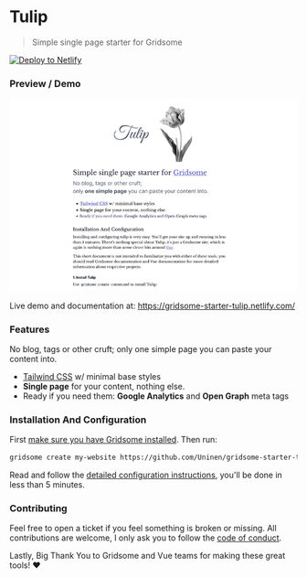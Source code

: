 # Tulip

> Simple single page starter for Gridsome

[![Deploy to Netlify](https://www.netlify.com/img/deploy/button.svg)](https://app.netlify.com/start/deploy?repository=https://github.com/Uninen/gridsome-starter-tulip)

### Preview / Demo

![Tulip starter for Gridsome preview](./static/img/screenshot-0.1.0.png)

Live demo and documentation at: https://gridsome-starter-tulip.netlify.com/

### Features

No blog, tags or other cruft; only one simple page you can paste your content into.

- [Tailwind CSS](https://tailwindcss.com) w/ minimal base styles
- **Single page** for your content, nothing else.
- Ready if you need them: **Google Analytics** and **Open Graph** meta tags

### Installation And Configuration

First [make sure you have Gridsome installed](https://gridsome.org/docs/#how-to-install). Then run:

```sh
gridsome create my-website https://github.com/Uninen/gridsome-starter-tulip.git
```

Read and follow the [detailed configuration instructions](https://gridsome-starter-tulip.netlify.com/), you'll be done in less than 5 minutes.

### Contributing

Feel free to open a ticket if you feel something is broken or missing. All contributions are welcome, I only ask you to follow the [code of conduct](./CODE_OF_CONDUCT.md).

Lastly, Big Thank You to Gridsome and Vue teams for making these great tools! ❤️
